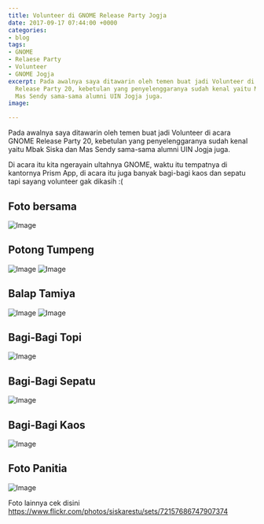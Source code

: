 ```yaml
---
title: Volunteer di GNOME Release Party Jogja
date: 2017-09-17 07:44:00 +0000
categories:
- blog
tags:
- GNOME
- Relaese Party
- Volunteer
- GNOME Jogja
excerpt: Pada awalnya saya ditawarin oleh temen buat jadi Volunteer di acara GNOME
  Release Party 20, kebetulan yang penyelenggaranya sudah kenal yaitu Mbak Siska dan
  Mas Sendy sama-sama alumni UIN Jogja juga.
image: 

---
```

Pada awalnya saya ditawarin oleh temen buat jadi Volunteer di acara GNOME Release Party 20, kebetulan yang penyelenggaranya sudah kenal yaitu Mbak Siska dan Mas Sendy sama-sama alumni UIN Jogja juga.

Di acara itu kita ngerayain ultahnya GNOME, waktu itu tempatnya di kantornya Prism App, di acara itu juga banyak bagi-bagi kaos dan sepatu tapi sayang volunteer gak dikasih :(

## **Foto bersama**
![Image](https://brianrakhmat.github.io/assets/images/posts/gnomeparty.JPG)

## **Potong Tumpeng**
![Image](https://brianrakhmat.github.io/assets/images/posts/DSC_7111.JPG)
![Image](https://brianrakhmat.github.io/assets/images/posts/DSC_7121.JPG)

## **Balap Tamiya**
![Image](https://brianrakhmat.github.io/assets/images/posts/DSC_7158.JPG)
![Image](https://brianrakhmat.github.io/assets/images/posts/tamiya-track.JPG)

## **Bagi-Bagi Topi**
![Image](https://brianrakhmat.github.io/assets/images/posts/DSC_7131.JPG)

## **Bagi-Bagi Sepatu**
![Image](https://brianrakhmat.github.io/assets/images/posts/DSC_7133.JPG)

## **Bagi-Bagi Kaos**
![Image](https://brianrakhmat.github.io/assets/images/posts/DSC_7062.JPG)

## **Foto Panitia**
![Image](https://brianrakhmat.github.io/assets/images/posts/panitia.jpg)

Foto lainnya cek disini https://www.flickr.com/photos/siskarestu/sets/72157686747907374